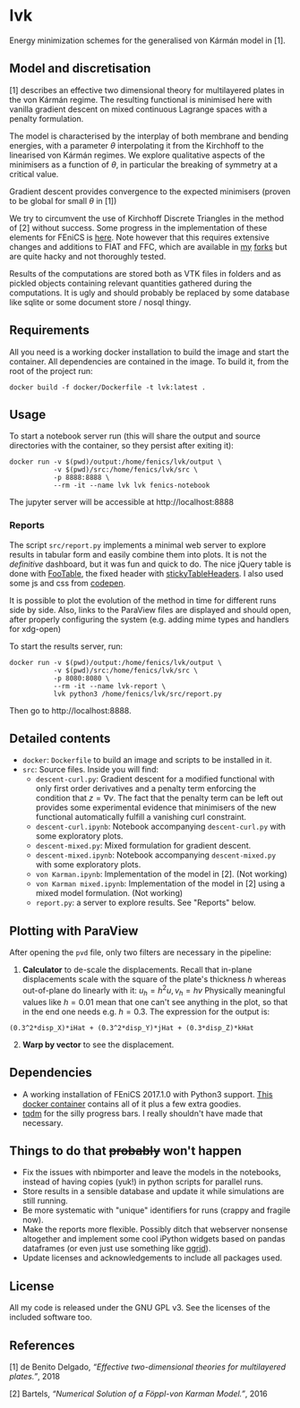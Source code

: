 # lvk

Energy minimization schemes for the generalised von Kármán model in [1].

## Model and discretisation

[1] describes an effective two dimensional theory for multilayered plates in
the von Kármán regime. The resulting functional is minimised here with vanilla
gradient descent on mixed continuous Lagrange spaces with a penalty formulation.

The model is characterised by the interplay of both membrane and bending
energies, with a parameter $\theta$ interpolating it from the Kirchhoff to the
linearised von Kármán regimes. We explore qualitative aspects of the
minimisers as a function of $\theta$, in particular the breaking of symmetry
at a critical value.

Gradient descent provides convergence to the expected minimisers (proven to be
global for small $\theta$ in [1])

We try to circumvent the use of Kirchhoff Discrete Triangles in the method 
of [2] without success. Some progress in the implementation of these
elements for FEniCS is [here](https://bitbucket.org/mdbenito/hermite). Note
however that this requires extensive changes and additions to FIAT and FFC, which
are available in [my]([https://bitbucket.org/mdbenito/fiat-fork) 
[forks](https://bitbucket.org/mdbenito/ffc-fork) but are quite hacky and not
thoroughly tested.

Results of the computations are stored both as VTK files in folders and as
pickled objects containing relevant quantities gathered during the
computations. It is ugly and should probably be replaced by some database like
sqlite or some document store / nosql thingy. 

## Requirements

All you need is a working docker installation to build the image and start
the container. All dependencies are contained in the image. To build it,
from the root of the project run:

```
docker build -f docker/Dockerfile -t lvk:latest .
```

## Usage

To start a notebook server run (this will share the output and source
directories with the container, so they persist after exiting it):
```
docker run -v $(pwd)/output:/home/fenics/lvk/output \
           -v $(pwd)/src:/home/fenics/lvk/src \
           -p 8888:8888 \
           --rm -it --name lvk lvk fenics-notebook
```

The jupyter server will be accessible at http://localhost:8888

### Reports

The script `src/report.py` implements a minimal web server to explore results
in tabular form and easily combine them into plots. It is not the _definitive_
dashboard, but it was fun and quick to do. The nice jQuery table is done with
 [FooTable](http://fooplugins.github.io/FooTable/),
the fixed header with
 [stickyTableHeaders](https://github.com/jmosbech/StickyTableHeaders).
I also used some js and css from [codepen](https://codepen.io).

It is possible to plot the evolution of the method in time for different runs
side by side. Also, links to the ParaView files are displayed and should open, after
properly configuring the system (e.g. adding mime types and handlers for xdg-open)


To start the results server, run:
```
docker run -v $(pwd)/output:/home/fenics/lvk/output \
           -v $(pwd)/src:/home/fenics/lvk/src \
           -p 8080:8080 \
           --rm -it --name lvk-report \
           lvk python3 /home/fenics/lvk/src/report.py
```
Then go to http://localhost:8888.


## Detailed contents

* `docker`: `Dockerfile` to build an image and scripts to be installed in it.
* `src`: Source files. Inside you will find:
   * `descent-curl.py`: Gradient descent for a modified functional with only first
     order derivatives and a penalty term enforcing the condition that 
     $z = \nabla v$. The fact that the penalty term can be left out provides
     some experimental evidence that minimisers of the new functional automatically
     fulfill a vanishing curl constraint.
   * `descent-curl.ipynb`: Notebook accompanying `descent-curl.py` with some
     exploratory plots.
   * `descent-mixed.py`: Mixed formulation for gradient descent.
   * `descent-mixed.ipynb`: Notebook accompanying `descent-mixed.py` with some
     exploratory plots.
   * `von Karman.ipynb`: Implementation of the model in [2]. (Not working)
   * `von Karman mixed.ipynb`: Implementation of the model in [2] using a
     mixed model formulation. (Not working)
   * `report.py`: a server to explore results. See "Reports" below.
 
  

## Plotting with ParaView

After opening the `pvd` file, only two filters are necessary in the pipeline:
 1. **Calculator** to de-scale the displacements. Recall that in-plane
  displacements scale with the square of the plate's thickness $h$ whereas
  out-of-plane do linearly with it: $u_h = h^2 u, v_h = h v$
  Physically meaningful values like $h = 0.01$ mean that one can't see anything
  in the plot, so that in the end one needs e.g. $h = 0.3$. The expression for the
  output is: 
  ```
  (0.3^2*disp_X)*iHat + (0.3^2*disp_Y)*jHat + (0.3*disp_Z)*kHat
  ```
 2. **Warp by vector** to see the displacement.


## Dependencies

* A working installation of FEniCS 2017.1.0 with Python3 support.
 [This docker container]() contains all of it plus a few extra goodies.
* [tqdm](https://github.com/tqdm/tqdm) for the silly progress bars.
 I really shouldn't have made that necessary.


## Things to do that ~~probably~~ won't happen

* Fix the issues with nbimporter and leave the models in the notebooks,
  instead of having copies (yuk!) in python scripts for parallel runs.
* Store results in a sensible database and update it while simulations are
  still running.
* Be more systematic with "unique" identifiers for runs (crappy and fragile now).
* Make the reports more flexible. Possibly ditch that webserver nonsense
  altogether and implement some cool iPython widgets based on pandas dataframes
  (or even just use something like [qgrid](https://github.com/quantopian/qgrid)).
* Update licenses and acknowledgements to include all packages used.


## License

All my code is released under the GNU GPL v3. See the licenses of the included
software too.


## References

[1] de Benito Delgado, *“Effective two-dimensional theories for
multilayered plates.”*, 2018

[2] Bartels, *“Numerical Solution of a Föppl-von Karman Model.”*, 2016
